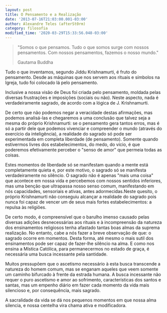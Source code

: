 ```yaml
---
layout: post
title: O Pensamento e a Realização
date: '2013-07-16T21:03:00.001-03:00'
author: Alexandre Teles (afterSt0rm)
category: filosofia
modified_time: '2020-03-29T15:33:56.048-03:00'
---
```


> "Somos o que pensamos. Tudo o que somos surge com nossos pensamentos. Com nossos pensamentos, fazemos o nosso mundo."
>
> Gautama Buddha

Tudo o que inventamos, segundo Jiddu Krishnamurti, é fruto do pensamento. Desde as máquinas que nos servem aos rituais e símbolos na Igreja, tudo foi colocado lá pelo pensamento.

Inclusive a nossa visão de Deus foi criada pelo pensamento, moldada pelas diversas frustrações e imposições (sociais ou não). Neste aspecto, nada é verdadeiramente sagrado, de acordo com a lógica de J. Krishnamurti.

De certo que não podemos negar a veracidade destas afirmações, mas podemos analisá-las e chegaremos a uma conclusão que talvez seja a mesma do próprio Krishnamurti: se o pensamento gera tantos erros, mas é só a partir dele que podemos vivenciar e compreender o mundo (através do exercício da inteligência), a realidade do sagrado só pode ser experimentada em completa liberdade (de pensamento). Somente quando estivermos livres dos estabelecimentos, do medo, do vício, é que poderemos efetivamente perceber o "senso de amor" que permeia todas as coisas.

Estes momentos de liberdade só se manifestam quando a mente está completamente quieta e, por este motivo, o sagrado só se manifesta verdadeiramente no silêncio. O sagrado não é apenas "mais uma coisa" que acontece em nossa vida e percebemos com nossos sentidos inferiores, mas uma benção que ultrapassa nosso senso comum, manifestando em nós capacidades, sensoriais e ativas, antes adormecidas.Neste quesito, o próprio Krishnamurti não conseguiu alcançar a realidade do sagrado pois nunca foi capaz de vencer um de seus mais fortes estabelecimentos: a repulsa às religiões.

De certo modo, é compreensível que o barulho imenso causado pelas diversas adições desnecessárias aos rituais e à incompreensão da natureza dos ensinamentos religiosos tenha afastado tantas boas almas da suprema realização. No entanto, cabe a nós fazer a breve observação de que: o sagrado ocorre em momentos. Desta forma, até mesmo o mais sutil dos ensinamentos pode ser capaz de fazer-lhe silêncio na alma. E como nos ensina a Mística Católica, para permanecermos no estado de graça, é necessária uma busca incessante pela santidade.

Muitos pressupõem que o ascetismo necessário à esta busca transcende a natureza do homem comum, mas se enganam aqueles que veem somente um caminho bifurcado à frente da estrada humana. A busca incessante não requer o puro ascetismo e amor ao sofrimento, características dos santos e santas, mas um empenho diário em fazer cada momento da vida mais silencioso e, por consequência, mais sagrado.

A sacralidade da vida se dá nos pequenos momentos em que nossa alma silencia, e nossa centelha vira chama ativa e modificadora.